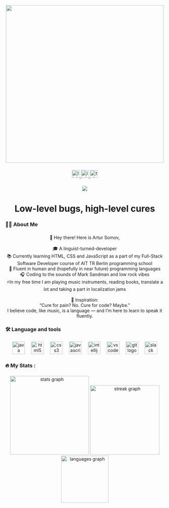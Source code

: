 <div align="center">
  <img height="500" src="https://sdmntprsouthcentralus.oaiusercontent.com/files/00000000-1d44-61f7-bbe9-0304974ebb39/raw?se=2025-04-20T13%3A22%3A22Z&sp=r&sv=2024-08-04&sr=b&scid=02752fb4-95d7-5d3f-b439-f0fe9d8f9741&skoid=06d77cea-897f-49c6-9d78-20f6510f72af&sktid=a48cca56-e6da-484e-a814-9c849652bcb3&skt=2025-04-20T07%3A17%3A53Z&ske=2025-04-21T07%3A17%3A53Z&sks=b&skv=2024-08-04&sig=BLoOzhf7QDCOVbO2LN86TLj6o1rCs9RxnEPjjkn%2BQ6o%3D"  />
</div>

###

<div align="center">
  <a href="www.linkedin.com/in/artur-somov" target="_blank">
    <img src="https://img.shields.io/static/v1?message=LinkedIn&logo=linkedin&label=Artur%20Somov&color=0077B5&logoColor=white&labelColor=&style=for-the-badge" height="25" alt="linkedin logo"  />
  </a>
  <a href="https://der-artur.itch.io/" target="_blank">
    <img src="https://img.shields.io/static/v1?message=itch.io&logo=itch&label=Der%20Artur&color=000000&logoColor=white&labelColor=&style=for-the-badge" height="25" alt="itch logo"  />
  </a>
  <a href="http://t.me/nedopodkaster" target="_blank">
    <img src="https://img.shields.io/static/v1?message=Telegram&logo=telegram&label=@nedopodkaster&color=2CA5E0&logoColor=white&labelColor=&style=for-the-badge" height="25" alt="telegram logo"  />
  </a>
</div>

###

<div align="center">
  <img src="https://visitor-badge.laobi.icu/badge?page_id=CureForCode.CureForCode&"  />
</div>

###

<h1 align="center">Low-level bugs, high-level cures</h1>

###

<h3 align="left">👩‍💻  About Me</h3>

###

<p align="center">👋 Hey there! Here is Artur Somov,<br><br>🎓 A linguist-turned-developer  <br> 📚 Currently learning HTML, CSS and JavaScript as a part of my Full-Stack Software Developer course of AIT TR Berlin programming school<br>💬 Fluent in human and (hopefully in near future) programming languages<br>🎧 Coding to the sounds of Mark Sandman and low rock vibes<br>⚡In my free time I am playing music instruments, reading books, translate a lot and taking a part in localization jams<br><br>🎸 Inspiration:<br>“Cure for pain? No. Cure for code? Maybe.”<br>I believe code, like music, is a language — and I’m here to learn to speak it fluently.</p>

###

<h3 align="left">🛠 Language and tools</h3>

###

<div align="center">
  <img src="https://cdn.jsdelivr.net/gh/devicons/devicon/icons/java/java-original-wordmark.svg" height="40" alt="java logo"  />
  <img width="12" />
  <img src="https://cdn.jsdelivr.net/gh/devicons/devicon/icons/html5/html5-plain-wordmark.svg" height="40" alt="html5 logo"  />
  <img width="12" />
  <img src="https://cdn.jsdelivr.net/gh/devicons/devicon/icons/css3/css3-plain-wordmark.svg" height="40" alt="css3 logo"  />
  <img width="12" />
  <img src="https://cdn.jsdelivr.net/gh/devicons/devicon/icons/javascript/javascript-plain.svg" height="40" alt="javascript logo"  />
  <img width="12" />
  <img src="https://cdn.jsdelivr.net/gh/devicons/devicon/icons/intellij/intellij-original.svg" height="40" alt="intellij logo"  />
  <img width="12" />
  <img src="https://cdn.jsdelivr.net/gh/devicons/devicon/icons/vscode/vscode-original.svg" height="40" alt="vscode logo"  />
  <img width="12" />
  <img src="https://cdn.jsdelivr.net/gh/devicons/devicon/icons/git/git-original.svg" height="40" alt="git logo"  />
  <img width="12" />
  <img src="https://cdn.jsdelivr.net/gh/devicons/devicon/icons/slack/slack-original.svg" height="40" alt="slack logo"  />
</div>

###

<h3 align="left">🔥   My Stats :</h3>

###

<div align="center">
  <img src="https://github-readme-stats.vercel.app/api?username=CureForCode&hide_title=false&hide_rank=false&show_icons=true&include_all_commits=true&count_private=true&disable_animations=false&theme=dracula&locale=en&hide_border=false&order=1" height="250" alt="stats graph"  />
  <img src="https://streak-stats.demolab.com?user=CureForCode&locale=en&mode=daily&theme=dark&hide_border=false&border_radius=5&order=3" height="220" alt="streak graph"  />
  <img src="https://github-readme-stats.vercel.app/api/top-langs?username=CureForCode&locale=en&hide_title=false&layout=compact&card_width=320&langs_count=10&theme=dracula&hide_border=false&order=2" height="150" alt="languages graph"  />
</div>

###
